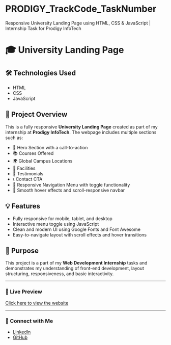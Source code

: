 # PRODIGY_TrackCode_TaskNumber
Responsive University Landing Page using HTML, CSS & JavaScript | Internship Task for Prodigy InfoTech


# 🎓 University Landing Page

## 🛠️ Technologies Used  
- HTML  
- CSS  
- JavaScript  

## 📄 Project Overview  
This is a fully responsive **University Landing Page** created as part of my internship at **Prodigy InfoTech**. The webpage includes multiple sections such as:

- 🌟 Hero Section with a call-to-action  
- 📚 Courses Offered  
- 🌍 Global Campus Locations  
- 🏀 Facilities  
- 💬 Testimonials  
- 📞 Contact CTA  
- 📱 Responsive Navigation Menu with toggle functionality  
- 🎨 Smooth hover effects and scroll-responsive navbar  

## 💡 Features  
- Fully responsive for mobile, tablet, and desktop  
- Interactive menu toggle using JavaScript  
- Clean and modern UI using Google Fonts and Font Awesome  
- Easy-to-navigate layout with scroll effects and hover transitions  

## 📌 Purpose  
This project is a part of my **Web Development Internship** tasks and demonstrates my understanding of front-end development, layout structuring, responsiveness, and basic interactivity.

---

### 🔗 Live Preview  
[Click here to view the website](https://github.com/Shristi-Roy/PRODIGY_TrackCode_TaskNumber.git)

---

### 🤝 Connect with Me  
- [LinkedIn](https://linkedin.com/in/shristiroy933452)  
- [GitHub](https://github.com/Shristi-Roy)
